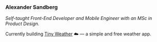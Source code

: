 ### Alexander Sandberg

_Self-taught Front-End Developer and Mobile Engineer with an MSc in Product Design._

Currently building [Tiny Weather](https://tinyweather.app) ☁️ — a simple and free weather app.
